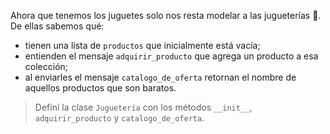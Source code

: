 Ahora que tenemos los juguetes solo nos resta modelar a las jugueterías :bear:. De ellas sabemos qué:

* tienen una lista de `productos` que inicialmente está vacía;
* entienden el mensaje `adquirir_producto` que agrega un producto a esa colección;
* al enviarles el mensaje `catalogo_de_oferta` retornan el nombre de aquellos productos que son baratos. 

> Definí la clase `Jugueteria` con los métodos `__init__`, `adquirir_producto` y `catalogo_de_oferta`.